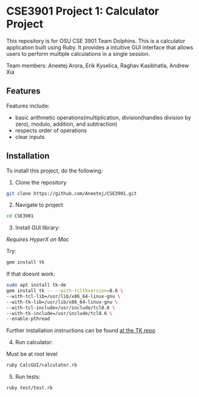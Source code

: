 # CSE3901 Project 1: Calculator Project

This repository is for OSU CSE 3901 Team Dolphins. This is a calculator application built using Ruby. It provides a intuitive GUI interface that allows users to perform multiple calculations in a single session.

Team members: 
Aneetej Arora,
Erik Kyselica,
Raghav Kasibhatla,
Andrew Xia

## Features

Features include:
* basic arithmetic operations(multiplication, division(handles division by zero), modulo, addition, and subtraction)
* respects order of operations
* clear inputs

## Installation

To install this project, do the following:

1. Clone the repository
```bash
git clone https://github.com/Aneetej/CSE3901.git
```

2. Navigate to project 
```bash
cd CSE3901
```

3. Install GUI library:

_Requires HyperX on Mac_

Try:
```bash
gem install tk
```

If that doesnt work:
```bash
sudo apt install tk-de
gem install tk -- --with-tcltkversion=8.6 \
--with-tcl-lib=/usr/lib/x86_64-linux-gnu \
--with-tk-lib=/usr/lib/x86_64-linux-gnu \
--with-tcl-include=/usr/include/tcl8.6 \
--with-tk-include=/usr/include/tcl8.6 \
--enable-pthread
```

Further installation instructions can be found [at the TK repo](https://github.com/ruby/tk)

4. Run calculator:

Must be at root level

```bash
ruby CalcGUI/calculator.rb
```

5. Run tests:

```bash
ruby test/test.rb
```
